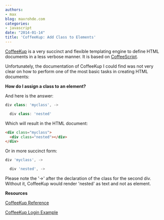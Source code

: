 ```yaml
---
authors:
- max
blog: maxrohde.com
categories:
- javascript
date: "2014-01-14"
title: 'CoffeeKup: Add Class to Elements'
---
```


[CoffeeKup](http://coffeekup.org/) is a very succinct and flexible templating engine to define HTML documents in a less verbose manner. It is based on [CoffeeScript](http://coffeescript.org/).

Unfortunately, the documentation of CoffeeKup I could find was not very clear on how to perform one of the most basic tasks in creating HTML documents:

**How do I assign a class to an element?**

And here is the answer:

```javascript
div class: 'myclass', ->

  div class: 'nested'
```

Which will result in the HTML document:

```html
<div class="myclass">
  <div class="nested"></div>
</div>
```

Or in more succinct form:

```javascript
div 'myclass', ->

  div 'nested', ->
```

Please note the '->' after the declaration of the class for the second div. Without it, CoffeeKup would render 'nested' as text and not as element.

**Resources**

[CoffeeKup Reference](https://github.com/mauricemach/coffeekup/blob/master/docs/reference.md)

[CoffeeKup Login Example](https://github.com/mauricemach/coffeekup/blob/master/examples/express/views/login.coffee)